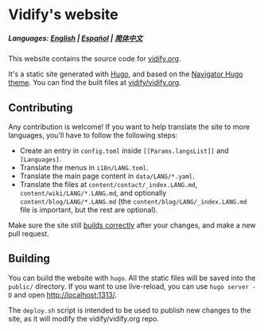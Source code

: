# Vidify's website

##### Languages: [English](https://github.com/vidify/vidify.org-source/blob/master/README.md) | [Español](https://github.com/vidify/vidify.org-source/tree/master/docs/README-es.md) | [简体中文](https://github.com/vidify/vidify.org-source/tree/master/docs/README-CN.md)

This website contains the source code for [vidify.org](https://vidify.org/).

It's a static site generated with [Hugo](https://gohugo.io/), and based on the [Navigator Hugo theme](https://themes.gohugo.io/navigator-hugo/). You can find the built files at [vidify/vidify.org](https://github.com/vidify/vidify.org).

## Contributing

Any contribution is welcome! If you want to help translate the site to more languages, you'll have to follow the following steps:

* Create an entry in `config.toml` inside `[[Params.langsList]]` and `[Languages]`.
* Translate the menus in `i18n/LANG.toml`.
* Translate the main page content in `data/LANG/*.yaml`.
* Translate the files at `content/contact/_index.LANG.md`, `content/wiki/LANG/*.LANG.md`, and optionally `content/blog/LANG/*.LANG.md` (the `content/blog/LANG/_index.LANG.md` file is important, but the rest are optional).

Make sure the site still [builds correctly](#building) after your changes, and make a new pull request.

## Building
You can build the website with `hugo`. All the static files will be saved into the `public/` directory. If you want to use live-reload, you can use `hugo server -D` and open [http://localhost:1313/](http://localhost:1313/).

The `deploy.sh` script is intended to be used to publish new changes to the site, as it will modify the vidify/vidify.org repo.
